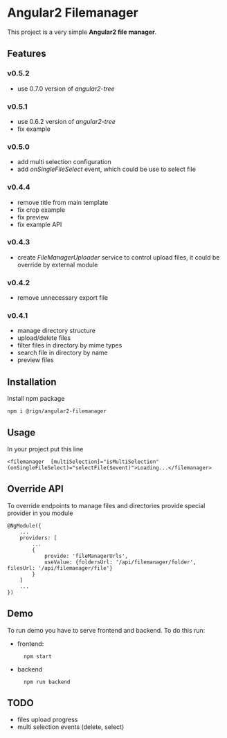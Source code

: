# Angular2 Filemanager

This project is a very simple __Angular2 file manager__.

## Features

### v0.5.2

* use 0.7.0 version of _angular2-tree_

### v0.5.1

* use 0.6.2 version of _angular2-tree_
* fix example

### v0.5.0

* add multi selection configuration
* add _onSingleFileSelect_ event, which could be use to select file

### v0.4.4

* remove title from main template
* fix crop example
* fix preview
* fix example API

### v0.4.3

* create _FileManagerUploader_ service to control upload files, it could be override by external module

### v0.4.2

* remove unnecessary export file

### v0.4.1

* manage directory structure
* upload/delete files 
* filter files in directory by mime types
* search file in directory by name
* preview files

## Installation

Install npm package

    npm i @rign/angular2-filemanager

## Usage
  
In your project put this line
  
    <filemanager  [multiSelection]="isMultiSelection" (onSingleFileSelect)="selectFile($event)">Loading...</filemanager>

## Override API

To override endpoints to manage files and directories provide special provider in you module

    @NgModule({
        ...
        providers: [
            ...
            {
                provide: 'fileManagerUrls',
                useValue: {foldersUrl: '/api/filemanager/folder', filesUrl: '/api/filemanager/file'}
            }
        ]
        ...
    })

## Demo

To run demo you have to serve frontend and backend. To do this run:

* frontend:
    
        npm start
    
* backend

        npm run backend

## TODO

* files upload progress
* multi selection events (delete, select)